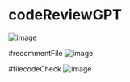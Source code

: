 # codeReviewGPT

![image](https://github.com/user-attachments/assets/f30dc89f-3ef2-41d8-9c96-8dfff01d17d2)

#recommentFile
![image](https://github.com/user-attachments/assets/091d8b52-1fb7-4c8f-a1ff-f4fd59dd4562)


#filecodeCheck
![image](https://github.com/user-attachments/assets/01f2bb82-c632-4e6f-b554-521b98dec402)

